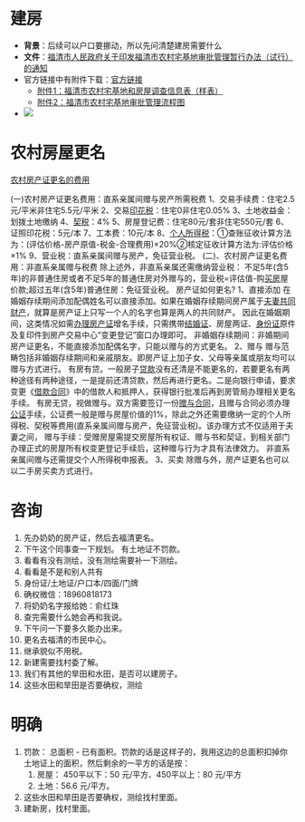 
# 建房
- **背景**：后续可以户口要挪动，所以先问清楚建房需要什么
- **文件**：[福清市人民政府关于印发福清市农村宅基地审批管理暂行办法（试行）的通知](files/福清市人民政府关于印发福清市农村宅基地审批管理暂行办法（试行）的通知_202207.pdf)
- 官方链接中有附件下载：[官方链接](http://www.fuqing.gov.cn/xjwz/zfxxgk/szfwj/202207/t20220726_4404898.htm)
	- [附件1：福清市农村宅基地和房屋调查信息表（样表）](files/附件1：福清市农村宅基地和房屋调查信息表（样表）.docx)
	- [附件2：福清市农村宅基地审批管理流程图](files/附件2：福清市农村宅基地审批管理流程图.doc)
- ![](https://s2.loli.net/2023/01/17/axPdZ7wF4zsNXL2.jpg)
# 农村房屋更名
[农村房产证更名的费用](https://m.66law.cn/laws/215583.aspx)

(一)农村房产证更名费用：直系亲属间赠与房产所需税费
1、交易手续费：住宅2.5元/平米非住宅5.5元/平米
2、交易[印花税](https://m.66law.cn/special/yinhuashui/ "印花税")：住宅0非住宅0.05%
3、土地收益金：划拨土地缴纳
4、[契税](https://m.66law.cn/special/qishui/ "契税")：4%
5、房屋登记费：住宅80元/套非住宅550元/套
6、证照印花税：5元/本
7、工本费：10元/本
8、[个人所得税](https://m.66law.cn/special/grsds/ "个人所得税")：①查账征收计算方法为：(评估价格-房产原值-税金-合理费用)×20%②核定征收计算方法为:评估价格×1%
9、营业税：直系亲属间赠与房产，免征营业税。
(二)、农村房产证更名费用：非直系亲属赠与税费
除上述外，非直系亲属还需缴纳营业税：
不足5年(含5年)的非普通住房或者不足5年的普通住房对外赠与的，营业税=评估值-购[买房](https://m.66law.cn/special/mfzyzysm/ "买房")屋价款;超过五年(含5年)普通住房：免征营业税。
房产证如何更名?
1、直接添加
在婚姻存续期间添加配偶姓名可以直接添加。如果在婚姻存续期间房产属于[夫妻共同财产](https://m.66law.cn/special/fqgtcc/ "夫妻共同财产")，就算是房产证上只写一个人的名字也算是两人的共同财产。
因此在婚姻期间，这类情况如需[办理房产证](https://m.66law.cn/special/fczbl/ "办理房产证")增名手续，只需携带[结婚证](https://m.66law.cn/special/jiehunzheng/ "结婚证")、房屋两证、[身份证](https://m.66law.cn/special/jmsfz/ "身份证")原件及复印件到房产交易中心“变更登记”窗口办理即可。
非婚姻存续期间：非婚期间房产证更名，不能直接添加配偶名字，只能以赠与的方式更名。
2、赠与
赠与范畴包括非婚姻存续期间和亲戚朋友。即房产证上加子女、父母等亲属或朋友均可以赠与方式进行。
有房有贷。一般房子[贷款](https://m.66law.cn/question/20535979.aspx "贷款")没有还清是不能更名的，若要更名有两种途径有两种途径，一是提前还清贷款，然后再进行更名。二是向银行申请，要求变更《[借款合同](https://m.66law.cn/special/jkht/ "借款合同")》中的借款人和抵押人，获得银行批准后再到房管局办理相关更名手续。
有房无贷，视做赠与。双方需要签订一份[赠与合同](https://m.66law.cn/special/zyht/ "赠与合同")，且赠与合同必须办理[公证](https://m.66law.cn/special/gzc/ "公证")手续，公证费一般是赠与房屋价值的1%，除此之外还需要缴纳一定的个人所得税、契税等费用(直系亲属间赠与房产，免征营业税)。该办理方式不仅适用于夫妻之间，
赠与手续：受赠房屋需提交房屋所有权证、赠与书和契证，到相关部门办理正式的房屋所有权变更登记手续后，这种赠与行为才具有法律效力。
非直系亲属间赠与还需提交个人所得税申报表。
3、买卖
除赠与外，房产证更名也可以以二手房买卖方式进行。


# 咨询
1. 先办奶奶的房产证，然后去福清更名。
2. 下午这个同事查一下规划。   有土地证不罚款。
3. 看看有没有测绘，没有测绘需要补一下测绘。
4. 看看是不是和别人共有
5. 身份证/土地证/户口本/四面/门牌
6. 确权微信：18960818173
7. 将奶奶名字报给她：俞红珠
8. 查完需要什么她会再和我说。
9. 下午问一下要多久能办出来。
10. 更名去福清的市民中心。
11. 继承貌似不用税。
12. 新建需要找村委了解。
13. 我们有其他的旱田和水田，是否可以建房子。
14. 这些水田和旱田是否要确权，测绘

# 明确
1. 罚款：
	总面积 - 已有面积。罚款的话是这样子的，我用这边的总面积扣掉你土地证上的面积，然后剩余的一平方的话是按：
	1. 房屋： 450平以下：50 元/平方、450平以上：80 元/平方
	2. 土地：56.6 元/平方。
2. 这些水田和旱田是否要确权，测绘找村里面。
3. 建新房，找村里面。